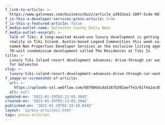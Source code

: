 ```yaml
---
f_link-to-article: >-
  https://www.galvnews.com/business/buzz/article_a3932ea1-100f-5cde-9011-0d39f64b8770.html
f_is-this-a-developer-services-press-article: true
f_is-this-a-featured-article: false
f_media-outlet-name: Galveston County Daily News
f_media-outlet-excerpt: >-
  Talk of Tiki: A long-awaited mixed-use luxury development is getting closer to
  reality in Tiki Island. Austin-based Legend Communities this week said it had
  named Nan Properties Developer Services as the exclusive listing agent for its
  70-unit condominium development called The Residences at Tiki Is
title: >-
  Luxury Tiki Island resort development advances; drive-through car wash planned
  for Galveston
slug: >-
  luxury-tiki-island-resort-development-advances-drive-through-car-wash-planned-for-galveston
f_image-or-screenshot-of-article:
  url: >-
    https://uploads-ssl.webflow.com/607686dcda5167b392aeffe3/61f4a2ac05cddbd8eab75250_Screen%20Shot%202022-01-21%20at%2010.15.09%20AM.png
  alt: null
updated-on: '2022-01-29T02:13:05.304Z'
created-on: '2022-01-29T02:13:05.304Z'
published-on: '2022-01-29T02:19:28.834Z'
layout: '[press-articles].html'
tags: press-articles
---
```



